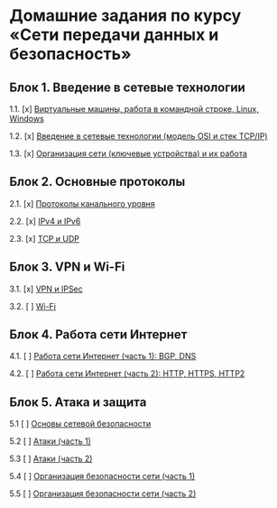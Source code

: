 # Домашние задания по курсу «Сети передачи данных и безопасность»

## Блок 1. Введение в сетевые технологии

1.1. [x] [Виртуальные машины, работа в командной строке, Linux, Windows](01_vm)

1.2. [x] [Введение в сетевые технологии (модель OSI и стек TCP/IP)](02_intro)

1.3. [x] [Организация сети (ключевые устройства) и их работа](03_devices)

## Блок 2. Основные протоколы

2.1. [x] [Протоколы канального уровня](04_channel)

2.2. [x] [IPv4 и IPv6](05_ip)

2.3. [x] [TCP и UDP](06_tcpudp)

## Блок 3. VPN и Wi-Fi

3.1. [x] [VPN и IPSec](07_organization)

3.2. [ ] [Wi-Fi](08_wifi)

## Блок 4. Работа сети Интернет

4.1. [ ] [Работа сети Интернет (часть 1): BGP, DNS](09_internet)

4.2. [ ] [Работа сети Интернет (часть 2): HTTP, HTTPS, HTTP2](10_internet)

## Блок 5. Атака и защита

5.1 [ ] [Основы сетевой безопасности](11_basics)

5.2 [ ] [Атаки (часть 1)](12_attacks)

5.3 [ ] [Атаки (часть 2)](13_attacks)

5.4 [ ] [Организация безопасности сети (часть 1)](14_defence)

5.5 [ ] [Организация безопасности сети (часть 2)](15_defence)
